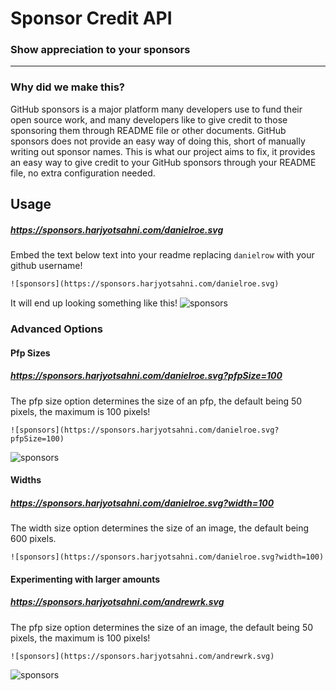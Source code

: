 # Sponsor Credit API

### Show appreciation to your sponsors
---
### Why did we make this?

GitHub sponsors is a major platform many developers use to fund their open source work, and many developers like to give credit to those sponsoring them through README file or other documents. GitHub sponsors does not provide an easy way of doing this, short of manually writing out sponsor names. This is what our project aims to fix, it provides an easy way to give credit to your GitHub sponsors through your README file, no extra configuration needed.



## Usage
##### https://sponsors.harjyotsahni.com/danielroe.svg
Embed the text below text into your readme replacing `danielrow` with your github username!
```html
![sponsors](https://sponsors.harjyotsahni.com/danielroe.svg)
````
It will end up looking something like this!
![sponsors](https://sponsors.harjyotsahni.com/danielroe.svg?)

### Advanced Options
#### Pfp Sizes
##### https://sponsors.harjyotsahni.com/danielroe.svg?pfpSize=100
The pfp size option determines the size of an pfp, the default being 50 pixels, the maximum is 100 pixels!
```
![sponsors](https://sponsors.harjyotsahni.com/danielroe.svg?pfpSize=100)
```

![sponsors](https://sponsors.harjyotsahni.com/danielroe.svg?pfpSize=100)
#### Widths
##### https://sponsors.harjyotsahni.com/danielroe.svg?width=100
The width size option determines the size of an image, the default being 600 pixels.
```
![sponsors](https://sponsors.harjyotsahni.com/danielroe.svg?width=100)
```
#### Experimenting with larger amounts
##### https://sponsors.harjyotsahni.com/andrewrk.svg
The pfp size option determines the size of an image, the default being 50 pixels, the maximum is 100 pixels!
```
![sponsors](https://sponsors.harjyotsahni.com/andrewrk.svg)
```
![sponsors](https://sponsors.harjyotsahni.com/andrewrk.svg)
